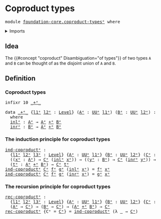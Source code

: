 # Coproduct types

<pre class="Agda"><a id="28" class="Keyword">module</a> <a id="35" href="foundation-core.coproduct-types%25E1%25B5%2589.html" class="Module">foundation-core.coproduct-typesᵉ</a> <a id="68" class="Keyword">where</a>
</pre>
<details><summary>Imports</summary>

<pre class="Agda"><a id="124" class="Keyword">open</a> <a id="129" class="Keyword">import</a> <a id="136" href="foundation.universe-levels%25E1%25B5%2589.html" class="Module">foundation.universe-levelsᵉ</a>
</pre>
</details>

## Idea

The {{#concept "coproduct" Disambiguation="of types"}} of two types `A` and `B`
can be thought of as the disjoint union of `A` and `B`.

## Definition

### Coproduct types

<pre class="Agda"><a id="371" class="Keyword">infixr</a> <a id="378" class="Number">10</a> <a id="381" href="foundation-core.coproduct-types%25E1%25B5%2589.html#392" class="Datatype Operator">_+ᵉ_</a>

<a id="387" class="Keyword">data</a> <a id="_+ᵉ_"></a><a id="392" href="foundation-core.coproduct-types%25E1%25B5%2589.html#392" class="Datatype Operator">_+ᵉ_</a> <a id="397" class="Symbol">{</a><a id="398" href="foundation-core.coproduct-types%25E1%25B5%2589.html#398" class="Bound">l1ᵉ</a> <a id="402" href="foundation-core.coproduct-types%25E1%25B5%2589.html#402" class="Bound">l2ᵉ</a> <a id="406" class="Symbol">:</a> <a id="408" href="Agda.Primitive.html#742" class="Postulate">Level</a><a id="413" class="Symbol">}</a> <a id="415" class="Symbol">(</a><a id="416" href="foundation-core.coproduct-types%25E1%25B5%2589.html#416" class="Bound">Aᵉ</a> <a id="419" class="Symbol">:</a> <a id="421" href="Agda.Primitive.html#429" class="Primitive">UUᵉ</a> <a id="425" href="foundation-core.coproduct-types%25E1%25B5%2589.html#398" class="Bound">l1ᵉ</a><a id="428" class="Symbol">)</a> <a id="430" class="Symbol">(</a><a id="431" href="foundation-core.coproduct-types%25E1%25B5%2589.html#431" class="Bound">Bᵉ</a> <a id="434" class="Symbol">:</a> <a id="436" href="Agda.Primitive.html#429" class="Primitive">UUᵉ</a> <a id="440" href="foundation-core.coproduct-types%25E1%25B5%2589.html#402" class="Bound">l2ᵉ</a><a id="443" class="Symbol">)</a> <a id="445" class="Symbol">:</a> <a id="447" href="Agda.Primitive.html#429" class="Primitive">UUᵉ</a> <a id="451" class="Symbol">(</a><a id="452" href="foundation-core.coproduct-types%25E1%25B5%2589.html#398" class="Bound">l1ᵉ</a> <a id="456" href="Agda.Primitive.html#961" class="Primitive Operator">⊔</a> <a id="458" href="foundation-core.coproduct-types%25E1%25B5%2589.html#402" class="Bound">l2ᵉ</a><a id="461" class="Symbol">)</a>
  <a id="465" class="Keyword">where</a>
  <a id="_+ᵉ_.inlᵉ"></a><a id="473" href="foundation-core.coproduct-types%25E1%25B5%2589.html#473" class="InductiveConstructor">inlᵉ</a> <a id="478" class="Symbol">:</a> <a id="480" href="foundation-core.coproduct-types%25E1%25B5%2589.html#416" class="Bound">Aᵉ</a> <a id="483" class="Symbol">→</a> <a id="485" href="foundation-core.coproduct-types%25E1%25B5%2589.html#416" class="Bound">Aᵉ</a> <a id="488" href="foundation-core.coproduct-types%25E1%25B5%2589.html#392" class="Datatype Operator">+ᵉ</a> <a id="491" href="foundation-core.coproduct-types%25E1%25B5%2589.html#431" class="Bound">Bᵉ</a>
  <a id="_+ᵉ_.inrᵉ"></a><a id="496" href="foundation-core.coproduct-types%25E1%25B5%2589.html#496" class="InductiveConstructor">inrᵉ</a> <a id="501" class="Symbol">:</a> <a id="503" href="foundation-core.coproduct-types%25E1%25B5%2589.html#431" class="Bound">Bᵉ</a> <a id="506" class="Symbol">→</a> <a id="508" href="foundation-core.coproduct-types%25E1%25B5%2589.html#416" class="Bound">Aᵉ</a> <a id="511" href="foundation-core.coproduct-types%25E1%25B5%2589.html#392" class="Datatype Operator">+ᵉ</a> <a id="514" href="foundation-core.coproduct-types%25E1%25B5%2589.html#431" class="Bound">Bᵉ</a>
</pre>
### The induction principle for coproduct types

<pre class="Agda"><a id="ind-coproductᵉ"></a><a id="579" href="foundation-core.coproduct-types%25E1%25B5%2589.html#579" class="Function">ind-coproductᵉ</a> <a id="594" class="Symbol">:</a>
  <a id="598" class="Symbol">{</a><a id="599" href="foundation-core.coproduct-types%25E1%25B5%2589.html#599" class="Bound">l1ᵉ</a> <a id="603" href="foundation-core.coproduct-types%25E1%25B5%2589.html#603" class="Bound">l2ᵉ</a> <a id="607" href="foundation-core.coproduct-types%25E1%25B5%2589.html#607" class="Bound">l3ᵉ</a> <a id="611" class="Symbol">:</a> <a id="613" href="Agda.Primitive.html#742" class="Postulate">Level</a><a id="618" class="Symbol">}</a> <a id="620" class="Symbol">{</a><a id="621" href="foundation-core.coproduct-types%25E1%25B5%2589.html#621" class="Bound">Aᵉ</a> <a id="624" class="Symbol">:</a> <a id="626" href="Agda.Primitive.html#429" class="Primitive">UUᵉ</a> <a id="630" href="foundation-core.coproduct-types%25E1%25B5%2589.html#599" class="Bound">l1ᵉ</a><a id="633" class="Symbol">}</a> <a id="635" class="Symbol">{</a><a id="636" href="foundation-core.coproduct-types%25E1%25B5%2589.html#636" class="Bound">Bᵉ</a> <a id="639" class="Symbol">:</a> <a id="641" href="Agda.Primitive.html#429" class="Primitive">UUᵉ</a> <a id="645" href="foundation-core.coproduct-types%25E1%25B5%2589.html#603" class="Bound">l2ᵉ</a><a id="648" class="Symbol">}</a> <a id="650" class="Symbol">(</a><a id="651" href="foundation-core.coproduct-types%25E1%25B5%2589.html#651" class="Bound">Cᵉ</a> <a id="654" class="Symbol">:</a> <a id="656" href="foundation-core.coproduct-types%25E1%25B5%2589.html#621" class="Bound">Aᵉ</a> <a id="659" href="foundation-core.coproduct-types%25E1%25B5%2589.html#392" class="Datatype Operator">+ᵉ</a> <a id="662" href="foundation-core.coproduct-types%25E1%25B5%2589.html#636" class="Bound">Bᵉ</a> <a id="665" class="Symbol">→</a> <a id="667" href="Agda.Primitive.html#429" class="Primitive">UUᵉ</a> <a id="671" href="foundation-core.coproduct-types%25E1%25B5%2589.html#607" class="Bound">l3ᵉ</a><a id="674" class="Symbol">)</a> <a id="676" class="Symbol">→</a>
  <a id="680" class="Symbol">((</a><a id="682" href="foundation-core.coproduct-types%25E1%25B5%2589.html#682" class="Bound">xᵉ</a> <a id="685" class="Symbol">:</a> <a id="687" href="foundation-core.coproduct-types%25E1%25B5%2589.html#621" class="Bound">Aᵉ</a><a id="689" class="Symbol">)</a> <a id="691" class="Symbol">→</a> <a id="693" href="foundation-core.coproduct-types%25E1%25B5%2589.html#651" class="Bound">Cᵉ</a> <a id="696" class="Symbol">(</a><a id="697" href="foundation-core.coproduct-types%25E1%25B5%2589.html#473" class="InductiveConstructor">inlᵉ</a> <a id="702" href="foundation-core.coproduct-types%25E1%25B5%2589.html#682" class="Bound">xᵉ</a><a id="704" class="Symbol">))</a> <a id="707" class="Symbol">→</a> <a id="709" class="Symbol">((</a><a id="711" href="foundation-core.coproduct-types%25E1%25B5%2589.html#711" class="Bound">yᵉ</a> <a id="714" class="Symbol">:</a> <a id="716" href="foundation-core.coproduct-types%25E1%25B5%2589.html#636" class="Bound">Bᵉ</a><a id="718" class="Symbol">)</a> <a id="720" class="Symbol">→</a> <a id="722" href="foundation-core.coproduct-types%25E1%25B5%2589.html#651" class="Bound">Cᵉ</a> <a id="725" class="Symbol">(</a><a id="726" href="foundation-core.coproduct-types%25E1%25B5%2589.html#496" class="InductiveConstructor">inrᵉ</a> <a id="731" href="foundation-core.coproduct-types%25E1%25B5%2589.html#711" class="Bound">yᵉ</a><a id="733" class="Symbol">))</a> <a id="736" class="Symbol">→</a>
  <a id="740" class="Symbol">(</a><a id="741" href="foundation-core.coproduct-types%25E1%25B5%2589.html#741" class="Bound">tᵉ</a> <a id="744" class="Symbol">:</a> <a id="746" href="foundation-core.coproduct-types%25E1%25B5%2589.html#621" class="Bound">Aᵉ</a> <a id="749" href="foundation-core.coproduct-types%25E1%25B5%2589.html#392" class="Datatype Operator">+ᵉ</a> <a id="752" href="foundation-core.coproduct-types%25E1%25B5%2589.html#636" class="Bound">Bᵉ</a><a id="754" class="Symbol">)</a> <a id="756" class="Symbol">→</a> <a id="758" href="foundation-core.coproduct-types%25E1%25B5%2589.html#651" class="Bound">Cᵉ</a> <a id="761" href="foundation-core.coproduct-types%25E1%25B5%2589.html#741" class="Bound">tᵉ</a>
<a id="764" href="foundation-core.coproduct-types%25E1%25B5%2589.html#579" class="Function">ind-coproductᵉ</a> <a id="779" href="foundation-core.coproduct-types%25E1%25B5%2589.html#779" class="Bound">Cᵉ</a> <a id="782" href="foundation-core.coproduct-types%25E1%25B5%2589.html#782" class="Bound">fᵉ</a> <a id="785" href="foundation-core.coproduct-types%25E1%25B5%2589.html#785" class="Bound">gᵉ</a> <a id="788" class="Symbol">(</a><a id="789" href="foundation-core.coproduct-types%25E1%25B5%2589.html#473" class="InductiveConstructor">inlᵉ</a> <a id="794" href="foundation-core.coproduct-types%25E1%25B5%2589.html#794" class="Bound">xᵉ</a><a id="796" class="Symbol">)</a> <a id="798" class="Symbol">=</a> <a id="800" href="foundation-core.coproduct-types%25E1%25B5%2589.html#782" class="Bound">fᵉ</a> <a id="803" href="foundation-core.coproduct-types%25E1%25B5%2589.html#794" class="Bound">xᵉ</a>
<a id="806" href="foundation-core.coproduct-types%25E1%25B5%2589.html#579" class="Function">ind-coproductᵉ</a> <a id="821" href="foundation-core.coproduct-types%25E1%25B5%2589.html#821" class="Bound">Cᵉ</a> <a id="824" href="foundation-core.coproduct-types%25E1%25B5%2589.html#824" class="Bound">fᵉ</a> <a id="827" href="foundation-core.coproduct-types%25E1%25B5%2589.html#827" class="Bound">gᵉ</a> <a id="830" class="Symbol">(</a><a id="831" href="foundation-core.coproduct-types%25E1%25B5%2589.html#496" class="InductiveConstructor">inrᵉ</a> <a id="836" href="foundation-core.coproduct-types%25E1%25B5%2589.html#836" class="Bound">xᵉ</a><a id="838" class="Symbol">)</a> <a id="840" class="Symbol">=</a> <a id="842" href="foundation-core.coproduct-types%25E1%25B5%2589.html#827" class="Bound">gᵉ</a> <a id="845" href="foundation-core.coproduct-types%25E1%25B5%2589.html#836" class="Bound">xᵉ</a>
</pre>
### The recursion principle for coproduct types

<pre class="Agda"><a id="rec-coproductᵉ"></a><a id="910" href="foundation-core.coproduct-types%25E1%25B5%2589.html#910" class="Function">rec-coproductᵉ</a> <a id="925" class="Symbol">:</a>
  <a id="929" class="Symbol">{</a><a id="930" href="foundation-core.coproduct-types%25E1%25B5%2589.html#930" class="Bound">l1ᵉ</a> <a id="934" href="foundation-core.coproduct-types%25E1%25B5%2589.html#934" class="Bound">l2ᵉ</a> <a id="938" href="foundation-core.coproduct-types%25E1%25B5%2589.html#938" class="Bound">l3ᵉ</a> <a id="942" class="Symbol">:</a> <a id="944" href="Agda.Primitive.html#742" class="Postulate">Level</a><a id="949" class="Symbol">}</a> <a id="951" class="Symbol">{</a><a id="952" href="foundation-core.coproduct-types%25E1%25B5%2589.html#952" class="Bound">Aᵉ</a> <a id="955" class="Symbol">:</a> <a id="957" href="Agda.Primitive.html#429" class="Primitive">UUᵉ</a> <a id="961" href="foundation-core.coproduct-types%25E1%25B5%2589.html#930" class="Bound">l1ᵉ</a><a id="964" class="Symbol">}</a> <a id="966" class="Symbol">{</a><a id="967" href="foundation-core.coproduct-types%25E1%25B5%2589.html#967" class="Bound">Bᵉ</a> <a id="970" class="Symbol">:</a> <a id="972" href="Agda.Primitive.html#429" class="Primitive">UUᵉ</a> <a id="976" href="foundation-core.coproduct-types%25E1%25B5%2589.html#934" class="Bound">l2ᵉ</a><a id="979" class="Symbol">}</a> <a id="981" class="Symbol">{</a><a id="982" href="foundation-core.coproduct-types%25E1%25B5%2589.html#982" class="Bound">Cᵉ</a> <a id="985" class="Symbol">:</a> <a id="987" href="Agda.Primitive.html#429" class="Primitive">UUᵉ</a> <a id="991" href="foundation-core.coproduct-types%25E1%25B5%2589.html#938" class="Bound">l3ᵉ</a><a id="994" class="Symbol">}</a> <a id="996" class="Symbol">→</a>
  <a id="1000" class="Symbol">(</a><a id="1001" href="foundation-core.coproduct-types%25E1%25B5%2589.html#952" class="Bound">Aᵉ</a> <a id="1004" class="Symbol">→</a> <a id="1006" href="foundation-core.coproduct-types%25E1%25B5%2589.html#982" class="Bound">Cᵉ</a><a id="1008" class="Symbol">)</a> <a id="1010" class="Symbol">→</a> <a id="1012" class="Symbol">(</a><a id="1013" href="foundation-core.coproduct-types%25E1%25B5%2589.html#967" class="Bound">Bᵉ</a> <a id="1016" class="Symbol">→</a> <a id="1018" href="foundation-core.coproduct-types%25E1%25B5%2589.html#982" class="Bound">Cᵉ</a><a id="1020" class="Symbol">)</a> <a id="1022" class="Symbol">→</a> <a id="1024" class="Symbol">(</a><a id="1025" href="foundation-core.coproduct-types%25E1%25B5%2589.html#952" class="Bound">Aᵉ</a> <a id="1028" href="foundation-core.coproduct-types%25E1%25B5%2589.html#392" class="Datatype Operator">+ᵉ</a> <a id="1031" href="foundation-core.coproduct-types%25E1%25B5%2589.html#967" class="Bound">Bᵉ</a><a id="1033" class="Symbol">)</a> <a id="1035" class="Symbol">→</a> <a id="1037" href="foundation-core.coproduct-types%25E1%25B5%2589.html#982" class="Bound">Cᵉ</a>
<a id="1040" href="foundation-core.coproduct-types%25E1%25B5%2589.html#910" class="Function">rec-coproductᵉ</a> <a id="1055" class="Symbol">{</a><a id="1056" class="Argument">Cᵉ</a> <a id="1059" class="Symbol">=</a> <a id="1061" href="foundation-core.coproduct-types%25E1%25B5%2589.html#1061" class="Bound">Cᵉ</a><a id="1063" class="Symbol">}</a> <a id="1065" class="Symbol">=</a> <a id="1067" href="foundation-core.coproduct-types%25E1%25B5%2589.html#579" class="Function">ind-coproductᵉ</a> <a id="1082" class="Symbol">(λ</a> <a id="1085" href="foundation-core.coproduct-types%25E1%25B5%2589.html#1085" class="Bound">_</a> <a id="1087" class="Symbol">→</a> <a id="1089" href="foundation-core.coproduct-types%25E1%25B5%2589.html#1061" class="Bound">Cᵉ</a><a id="1091" class="Symbol">)</a>
</pre>